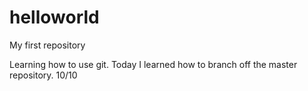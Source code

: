 # helloworld
My first repository

Learning how to use git.
Today I learned how to branch off the master repository. 10/10
